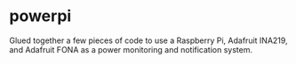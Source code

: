 # powerpi
Glued together a few pieces of code to use a Raspberry Pi, Adafruit INA219, and Adafruit FONA as a power monitoring and notification system.
